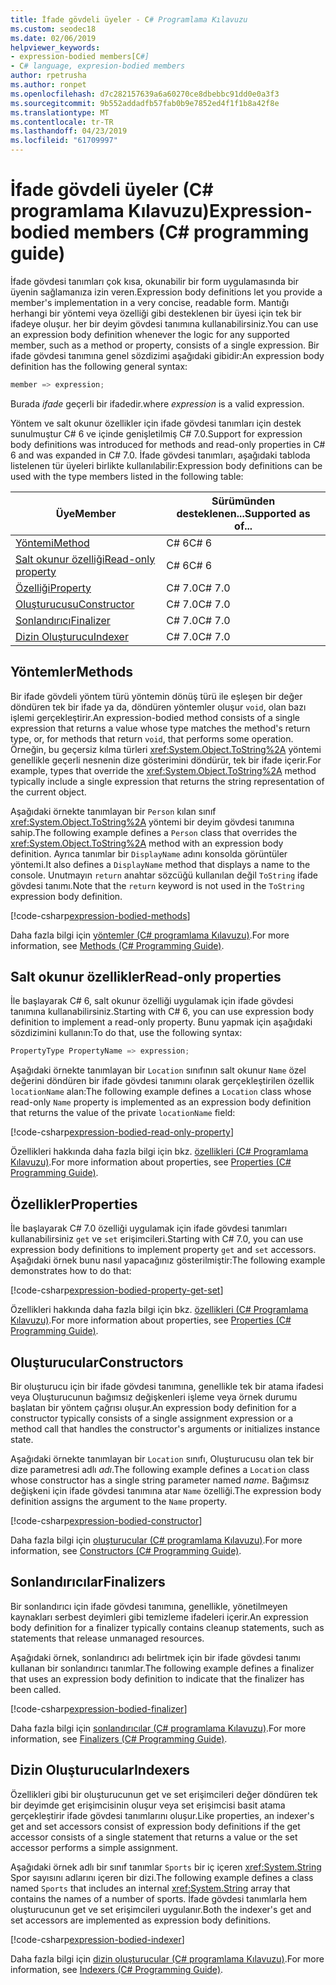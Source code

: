```yaml
---
title: İfade gövdeli üyeler - C# Programlama Kılavuzu
ms.custom: seodec18
ms.date: 02/06/2019
helpviewer_keywords:
- expression-bodied members[C#]
- C# language, expresion-bodied members
author: rpetrusha
ms.author: ronpet
ms.openlocfilehash: d7c282157639a6a60270ce8dbebbc91dd0e0a3f3
ms.sourcegitcommit: 9b552addadfb57fab0b9e7852ed4f1f1b8a42f8e
ms.translationtype: MT
ms.contentlocale: tr-TR
ms.lasthandoff: 04/23/2019
ms.locfileid: "61709997"
---
```

# <a name="expression-bodied-members-c-programming-guide"></a><span data-ttu-id="8afee-102">İfade gövdeli üyeler (C# programlama Kılavuzu)</span><span class="sxs-lookup"><span data-stu-id="8afee-102">Expression-bodied members (C# programming guide)</span></span>

<span data-ttu-id="8afee-103">İfade gövdesi tanımları çok kısa, okunabilir bir form uygulamasında bir üyenin sağlamanıza izin veren.</span><span class="sxs-lookup"><span data-stu-id="8afee-103">Expression body definitions let you provide a member's implementation in a very concise, readable form.</span></span> <span data-ttu-id="8afee-104">Mantığı herhangi bir yöntemi veya özelliği gibi desteklenen bir üyesi için tek bir ifadeye oluşur. her bir deyim gövdesi tanımına kullanabilirsiniz.</span><span class="sxs-lookup"><span data-stu-id="8afee-104">You can use an expression body definition whenever the logic for any supported member, such as a method or property, consists of a single expression.</span></span> <span data-ttu-id="8afee-105">Bir ifade gövdesi tanımına genel sözdizimi aşağıdaki gibidir:</span><span class="sxs-lookup"><span data-stu-id="8afee-105">An expression body definition has the following general syntax:</span></span>

```csharp
member => expression;
```

<span data-ttu-id="8afee-106">Burada *ifade* geçerli bir ifadedir.</span><span class="sxs-lookup"><span data-stu-id="8afee-106">where *expression* is a valid expression.</span></span>

<span data-ttu-id="8afee-107">Yöntem ve salt okunur özellikler için ifade gövdesi tanımları için destek sunulmuştur C# 6 ve içinde genişletilmiş C# 7.0.</span><span class="sxs-lookup"><span data-stu-id="8afee-107">Support for expression body definitions was introduced for methods and read-only properties in C# 6 and was expanded in C# 7.0.</span></span> <span data-ttu-id="8afee-108">İfade gövdesi tanımları, aşağıdaki tabloda listelenen tür üyeleri birlikte kullanılabilir:</span><span class="sxs-lookup"><span data-stu-id="8afee-108">Expression body definitions can be used with the type members listed in the following table:</span></span>

|<span data-ttu-id="8afee-109">Üye</span><span class="sxs-lookup"><span data-stu-id="8afee-109">Member</span></span>  |<span data-ttu-id="8afee-110">Sürümünden desteklenen...</span><span class="sxs-lookup"><span data-stu-id="8afee-110">Supported as of...</span></span> |
|---------|---------|
|[<span data-ttu-id="8afee-111">Yöntemi</span><span class="sxs-lookup"><span data-stu-id="8afee-111">Method</span></span>](#methods)  |<span data-ttu-id="8afee-112">C# 6</span><span class="sxs-lookup"><span data-stu-id="8afee-112">C# 6</span></span> |
|[<span data-ttu-id="8afee-113">Salt okunur özelliği</span><span class="sxs-lookup"><span data-stu-id="8afee-113">Read-only property</span></span>](#read-only-properties)   |<span data-ttu-id="8afee-114">C# 6</span><span class="sxs-lookup"><span data-stu-id="8afee-114">C# 6</span></span>  |
|[<span data-ttu-id="8afee-115">Özelliği</span><span class="sxs-lookup"><span data-stu-id="8afee-115">Property</span></span>](#properties)  |<span data-ttu-id="8afee-116">C# 7.0</span><span class="sxs-lookup"><span data-stu-id="8afee-116">C# 7.0</span></span> |
|[<span data-ttu-id="8afee-117">Oluşturucusu</span><span class="sxs-lookup"><span data-stu-id="8afee-117">Constructor</span></span>](#constructors)   |<span data-ttu-id="8afee-118">C# 7.0</span><span class="sxs-lookup"><span data-stu-id="8afee-118">C# 7.0</span></span> |
|[<span data-ttu-id="8afee-119">Sonlandırıcı</span><span class="sxs-lookup"><span data-stu-id="8afee-119">Finalizer</span></span>](#finalizers)     |<span data-ttu-id="8afee-120">C# 7.0</span><span class="sxs-lookup"><span data-stu-id="8afee-120">C# 7.0</span></span> |
|[<span data-ttu-id="8afee-121">Dizin Oluşturucu</span><span class="sxs-lookup"><span data-stu-id="8afee-121">Indexer</span></span>](#indexers)       |<span data-ttu-id="8afee-122">C# 7.0</span><span class="sxs-lookup"><span data-stu-id="8afee-122">C# 7.0</span></span> |

## <a name="methods"></a><span data-ttu-id="8afee-123">Yöntemler</span><span class="sxs-lookup"><span data-stu-id="8afee-123">Methods</span></span>

<span data-ttu-id="8afee-124">Bir ifade gövdeli yöntem türü yöntemin dönüş türü ile eşleşen bir değer döndüren tek bir ifade ya da, döndüren yöntemler oluşur `void`, olan bazı işlemi gerçekleştirir.</span><span class="sxs-lookup"><span data-stu-id="8afee-124">An expression-bodied method consists of a single expression that returns a value whose type matches the method's return type, or, for methods that return `void`, that performs some operation.</span></span> <span data-ttu-id="8afee-125">Örneğin, bu geçersiz kılma türleri <xref:System.Object.ToString%2A> yöntemi genellikle geçerli nesnenin dize gösterimini döndürür, tek bir ifade içerir.</span><span class="sxs-lookup"><span data-stu-id="8afee-125">For example, types that override the <xref:System.Object.ToString%2A> method typically include a single expression that returns the string representation of the current object.</span></span>

<span data-ttu-id="8afee-126">Aşağıdaki örnekte tanımlayan bir `Person` kılan sınıf <xref:System.Object.ToString%2A> yöntemi bir deyim gövdesi tanımına sahip.</span><span class="sxs-lookup"><span data-stu-id="8afee-126">The following example defines a `Person` class that overrides the <xref:System.Object.ToString%2A> method with an expression body definition.</span></span> <span data-ttu-id="8afee-127">Ayrıca tanımlar bir `DisplayName` adını konsolda görüntüler yöntemi.</span><span class="sxs-lookup"><span data-stu-id="8afee-127">It also defines a `DisplayName` method that displays a name to the console.</span></span> <span data-ttu-id="8afee-128">Unutmayın `return` anahtar sözcüğü kullanılan değil `ToString` ifade gövdesi tanımı.</span><span class="sxs-lookup"><span data-stu-id="8afee-128">Note that the `return` keyword is not used in the `ToString` expression body definition.</span></span>

[!code-csharp[expression-bodied-methods](../../../../samples/snippets/csharp/programming-guide/classes-and-structs/expr-bodied-methods.cs)]  

<span data-ttu-id="8afee-129">Daha fazla bilgi için [yöntemler (C# programlama Kılavuzu)](../classes-and-structs/methods.md).</span><span class="sxs-lookup"><span data-stu-id="8afee-129">For more information, see [Methods (C# Programming Guide)](../classes-and-structs/methods.md).</span></span>

## <a name="read-only-properties"></a><span data-ttu-id="8afee-130">Salt okunur özellikler</span><span class="sxs-lookup"><span data-stu-id="8afee-130">Read-only properties</span></span>

<span data-ttu-id="8afee-131">İle başlayarak C# 6, salt okunur özelliği uygulamak için ifade gövdesi tanımına kullanabilirsiniz.</span><span class="sxs-lookup"><span data-stu-id="8afee-131">Starting with C# 6, you can use expression body definition to implement a read-only property.</span></span> <span data-ttu-id="8afee-132">Bunu yapmak için aşağıdaki sözdizimini kullanın:</span><span class="sxs-lookup"><span data-stu-id="8afee-132">To do that, use the following syntax:</span></span>

```csharp
PropertyType PropertyName => expression;
```

<span data-ttu-id="8afee-133">Aşağıdaki örnekte tanımlayan bir `Location` sınıfının salt okunur `Name` özel değerini döndüren bir ifade gövdesi tanımını olarak gerçekleştirilen özellik `locationName` alan:</span><span class="sxs-lookup"><span data-stu-id="8afee-133">The following example defines a `Location` class whose read-only `Name` property is implemented as an expression body definition that returns the value of the private `locationName` field:</span></span>

[!code-csharp[expression-bodied-read-only-property](../../../../samples/snippets/csharp/programming-guide/classes-and-structs/expr-bodied-readonly.cs#1)]  

<span data-ttu-id="8afee-134">Özellikleri hakkında daha fazla bilgi için bkz. [özellikleri (C# Programlama Kılavuzu)](../classes-and-structs/properties.md).</span><span class="sxs-lookup"><span data-stu-id="8afee-134">For more information about properties, see [Properties (C# Programming Guide)](../classes-and-structs/properties.md).</span></span>

## <a name="properties"></a><span data-ttu-id="8afee-135">Özellikler</span><span class="sxs-lookup"><span data-stu-id="8afee-135">Properties</span></span>

<span data-ttu-id="8afee-136">İle başlayarak C# 7.0 özelliği uygulamak için ifade gövdesi tanımları kullanabilirsiniz `get` ve `set` erişimcileri.</span><span class="sxs-lookup"><span data-stu-id="8afee-136">Starting with C# 7.0, you can use expression body definitions to implement property `get` and `set` accessors.</span></span> <span data-ttu-id="8afee-137">Aşağıdaki örnek bunu nasıl yapacağınız gösterilmiştir:</span><span class="sxs-lookup"><span data-stu-id="8afee-137">The following example demonstrates how to do that:</span></span>

[!code-csharp[expression-bodied-property-get-set](../../../../samples/snippets/csharp/programming-guide/classes-and-structs/expr-bodied-ctor.cs#1)]

<span data-ttu-id="8afee-138">Özellikleri hakkında daha fazla bilgi için bkz. [özellikleri (C# Programlama Kılavuzu)](../classes-and-structs/properties.md).</span><span class="sxs-lookup"><span data-stu-id="8afee-138">For more information about properties, see [Properties (C# Programming Guide)](../classes-and-structs/properties.md).</span></span>

## <a name="constructors"></a><span data-ttu-id="8afee-139">Oluşturucular</span><span class="sxs-lookup"><span data-stu-id="8afee-139">Constructors</span></span>

<span data-ttu-id="8afee-140">Bir oluşturucu için bir ifade gövdesi tanımına, genellikle tek bir atama ifadesi veya Oluşturucunun bağımsız değişkenleri işleme veya örnek durumu başlatan bir yöntem çağrısı oluşur.</span><span class="sxs-lookup"><span data-stu-id="8afee-140">An expression body definition for a constructor typically consists of a single assignment expression or a method call that handles the constructor's arguments or initializes instance state.</span></span>

<span data-ttu-id="8afee-141">Aşağıdaki örnekte tanımlayan bir `Location` sınıfı, Oluşturucusu olan tek bir dize parametresi adlı *adı*.</span><span class="sxs-lookup"><span data-stu-id="8afee-141">The following example defines a `Location` class whose constructor has a single string parameter named *name*.</span></span> <span data-ttu-id="8afee-142">Bağımsız değişkeni için ifade gövdesi tanımına atar `Name` özelliği.</span><span class="sxs-lookup"><span data-stu-id="8afee-142">The expression body definition assigns the argument to the `Name` property.</span></span>

[!code-csharp[expression-bodied-constructor](../../../../samples/snippets/csharp/programming-guide/classes-and-structs/expr-bodied-ctor.cs#1)]  

<span data-ttu-id="8afee-143">Daha fazla bilgi için [oluşturucular (C# programlama Kılavuzu)](../classes-and-structs/constructors.md).</span><span class="sxs-lookup"><span data-stu-id="8afee-143">For more information, see [Constructors (C# Programming Guide)](../classes-and-structs/constructors.md).</span></span>

## <a name="finalizers"></a><span data-ttu-id="8afee-144">Sonlandırıcılar</span><span class="sxs-lookup"><span data-stu-id="8afee-144">Finalizers</span></span>

<span data-ttu-id="8afee-145">Bir sonlandırıcı için ifade gövdesi tanımına, genellikle, yönetilmeyen kaynakları serbest deyimleri gibi temizleme ifadeleri içerir.</span><span class="sxs-lookup"><span data-stu-id="8afee-145">An expression body definition for a finalizer typically contains cleanup statements, such as statements that release unmanaged resources.</span></span>

<span data-ttu-id="8afee-146">Aşağıdaki örnek, sonlandırıcı adı belirtmek için bir ifade gövdesi tanımı kullanan bir sonlandırıcı tanımlar.</span><span class="sxs-lookup"><span data-stu-id="8afee-146">The following example defines a finalizer that uses an expression body definition to indicate that the finalizer has been called.</span></span>

[!code-csharp[expression-bodied-finalizer](../../../../samples/snippets/csharp/programming-guide/classes-and-structs/expr-bodied-destructor.cs#1)]  

<span data-ttu-id="8afee-147">Daha fazla bilgi için [sonlandırıcılar (C# programlama Kılavuzu)](../classes-and-structs/destructors.md).</span><span class="sxs-lookup"><span data-stu-id="8afee-147">For more information, see [Finalizers (C# Programming Guide)](../classes-and-structs/destructors.md).</span></span>

## <a name="indexers"></a><span data-ttu-id="8afee-148">Dizin Oluşturucular</span><span class="sxs-lookup"><span data-stu-id="8afee-148">Indexers</span></span>

<span data-ttu-id="8afee-149">Özellikleri gibi bir oluşturucunun get ve set erişimcileri değer döndüren tek bir deyimde get erişimcisinin oluşur veya set erişimcisi basit atama gerçekleştirir ifade gövdesi tanımlarını oluşur.</span><span class="sxs-lookup"><span data-stu-id="8afee-149">Like properties, an indexer's get and set accessors consist of expression body definitions if the get accessor consists of a single statement that returns a value or the set accessor performs a simple assignment.</span></span>

<span data-ttu-id="8afee-150">Aşağıdaki örnek adlı bir sınıf tanımlar `Sports` bir iç içeren <xref:System.String> Spor sayısını adlarını içeren bir dizi.</span><span class="sxs-lookup"><span data-stu-id="8afee-150">The following example defines a class named `Sports` that includes an internal <xref:System.String> array that contains the names of a number of sports.</span></span> <span data-ttu-id="8afee-151">İfade gövdesi tanımlarla hem oluşturucunun get ve set erişimcileri uygulanır.</span><span class="sxs-lookup"><span data-stu-id="8afee-151">Both the indexer's get and set accessors are implemented as expression body definitions.</span></span>

[!code-csharp[expression-bodied-indexer](../../../../samples/snippets/csharp/programming-guide/classes-and-structs/expr-bodied-indexers.cs#1)]

<span data-ttu-id="8afee-152">Daha fazla bilgi için [dizin oluşturucular (C# programlama Kılavuzu)](../indexers/index.md).</span><span class="sxs-lookup"><span data-stu-id="8afee-152">For more information, see [Indexers (C# Programming Guide)](../indexers/index.md).</span></span>
